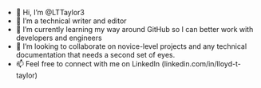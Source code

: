 - 👋 Hi, I’m @LTTaylor3
- 👀 I’m a technical writer and editor
- 🌱 I’m currently learning my way around GitHub so I can better work with developers and engineers
- 💞️ I’m looking to collaborate on novice-level projects and any technical documentation that needs a second set of eyes. 
- 📫 Feel free to connect with me on LinkedIn (linkedin.com/in/lloyd-t-taylor)

<!---
LTTaylor3/LTTaylor3 is a ✨ special ✨ repository because its `README.md` (this file) appears on your GitHub profile.
You can click the Preview link to take a look at your changes.
--->
